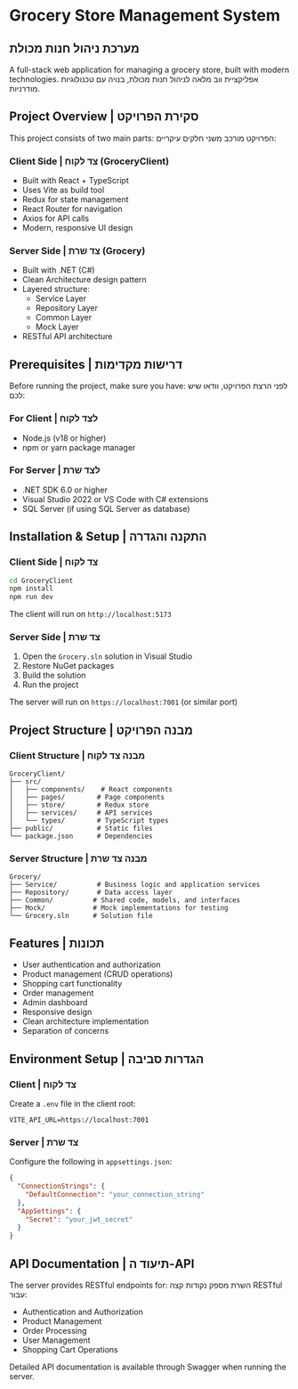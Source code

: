 # Grocery Store Management System
## מערכת ניהול חנות מכולת

A full-stack web application for managing a grocery store, built with modern technologies.
אפליקציית ווב מלאה לניהול חנות מכולת, בנויה עם טכנולוגיות מודרניות.

## Project Overview | סקירת הפרויקט

This project consists of two main parts:
הפרויקט מורכב משני חלקים עיקריים:

### Client Side | צד לקוח (GroceryClient)
- Built with React + TypeScript
- Uses Vite as build tool
- Redux for state management
- React Router for navigation
- Axios for API calls
- Modern, responsive UI design

### Server Side | צד שרת (Grocery)
- Built with .NET (C#)
- Clean Architecture design pattern
- Layered structure:
  - Service Layer
  - Repository Layer
  - Common Layer
  - Mock Layer 
- RESTful API architecture

## Prerequisites | דרישות מקדימות

Before running the project, make sure you have:
לפני הרצת הפרויקט, וודאו שיש לכם:

### For Client | לצד לקוח
- Node.js (v18 or higher)
- npm or yarn package manager

### For Server | לצד שרת
- .NET SDK 6.0 or higher
- Visual Studio 2022 or VS Code with C# extensions
- SQL Server (if using SQL Server as database)

## Installation & Setup | התקנה והגדרה

### Client Side | צד לקוח
```bash
cd GroceryClient
npm install
npm run dev
```

The client will run on `http://localhost:5173`

### Server Side | צד שרת
1. Open the `Grocery.sln` solution in Visual Studio
2. Restore NuGet packages
3. Build the solution
4. Run the project

The server will run on `https://localhost:7001` (or similar port)

## Project Structure | מבנה הפרויקט

### Client Structure | מבנה צד לקוח
```
GroceryClient/
├── src/
│   ├── components/    # React components
│   ├── pages/        # Page components
│   ├── store/        # Redux store
│   ├── services/     # API services
│   └── types/        # TypeScript types
├── public/           # Static files
└── package.json      # Dependencies
```

### Server Structure | מבנה צד שרת
```
Grocery/
├── Service/          # Business logic and application services
├── Repository/       # Data access layer
├── Common/          # Shared code, models, and interfaces
├── Mock/            # Mock implementations for testing
└── Grocery.sln      # Solution file
```

## Features | תכונות

- User authentication and authorization
- Product management (CRUD operations)
- Shopping cart functionality
- Order management
- Admin dashboard
- Responsive design
- Clean architecture implementation
- Separation of concerns

## Environment Setup | הגדרות סביבה

### Client | צד לקוח
Create a `.env` file in the client root:
```
VITE_API_URL=https://localhost:7001
```

### Server | צד שרת
Configure the following in `appsettings.json`:
```json
{
  "ConnectionStrings": {
    "DefaultConnection": "your_connection_string"
  },
  "AppSettings": {
    "Secret": "your_jwt_secret"
  }
}
```

## API Documentation | תיעוד ה-API

The server provides RESTful endpoints for:
השרת מספק נקודות קצה RESTful עבור:

- Authentication and Authorization
- Product Management
- Order Processing
- User Management
- Shopping Cart Operations

Detailed API documentation is available through Swagger when running the server.




